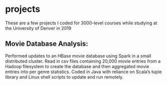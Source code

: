# projects
These are a few projects I coded for 3000-level courses while studying at the University of Denver in 2019


## Movie Database Analysis:
Performed updates to an HBase movie database using Spark in a small distributed cluster. Read in csv files containing 20,000 movie entries from a Hadoop filesystem to create the database and then aggregated movie entries into per genre statistics. Coded in Java with reliance on Scala’s tuple library and Linux shell scripts to update and run remotely.  
